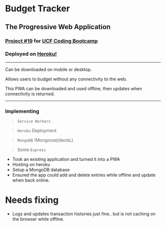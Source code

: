 # Budget Tracker
## The Progressive Web Application

### [Project #19][1] for [UCF Coding Bootcamp](https://bootcamp.ce.ucf.edu/coding/)

### Deployed on [Heroku!](https://fudge-it-budgit.herokuapp.com/) 

---
Can be downloaded on mobile or desktop.

Allows users to budget without any connectivity to the web.

This PWA can be downloaded and used offline, then updates when connectivity is returned.

--- 

### Implementing 
> `Service Workers`

> `Heroku` Deployment

> `MongoDB` (Mongoose)(`NoSQL`)

> Some `Express`


- Took an existing application and turned it into a PWA
- Hosting on heroku 
- Setup a MongoDB database
- Ensured the app could add and delete entries while offline and update when back online.

[1]:https://github.com/UCF-Coding-Boot-Camp/UCF-VIRT-BO-FSF-PT-04-2021-U-B/tree/main/19-PWA/02-Challenge

# Needs fixing 
- Logs and updates transaction histories just fine.. but is not caching on the browser while offline.